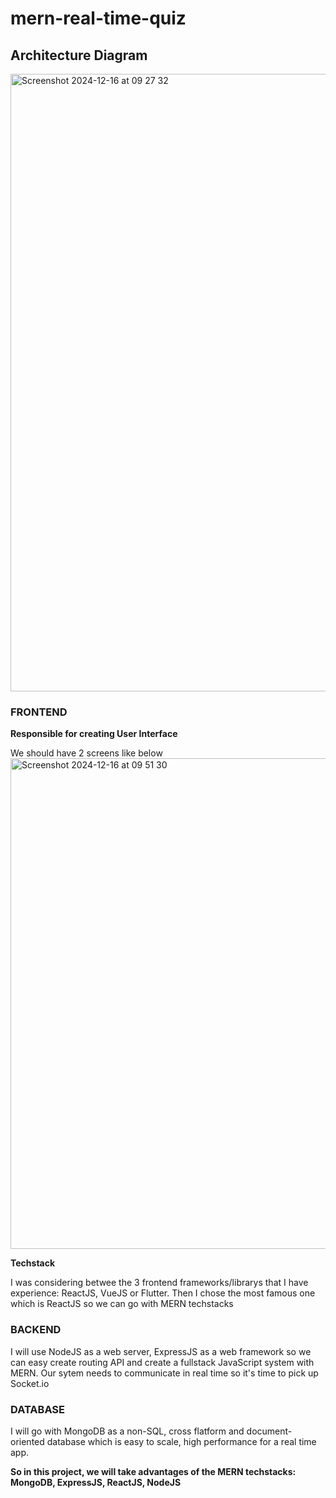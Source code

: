 # mern-real-time-quiz

## Architecture Diagram

<img width="988" alt="Screenshot 2024-12-16 at 09 27 32" src="https://github.com/user-attachments/assets/26be0805-c1ec-480b-984b-97862180dd77" />

### FRONTEND

**Responsible for creating User Interface**

We should have 2 screens like below
<img width="785" alt="Screenshot 2024-12-16 at 09 51 30" src="https://github.com/user-attachments/assets/d5423f6c-c05d-4a02-9abf-75f01fd6f097" />

**Techstack**

I was considering betwee the 3 frontend frameworks/librarys that I have experience: ReactJS, VueJS or Flutter. Then I chose the most famous one which is ReactJS so we can go with MERN techstacks

### BACKEND

I will use NodeJS as a web server, ExpressJS as a web framework so we can easy create routing API and create a fullstack JavaScript system with MERN. Our sytem needs to communicate in real time so it's time to pick up Socket.io

### DATABASE

I will go with MongoDB as a non-SQL, cross flatform and document-oriented database which is easy to scale, high performance for a real time app.

**So in this project, we will take advantages of the MERN techstacks: MongoDB, ExpressJS, ReactJS, NodeJS**

